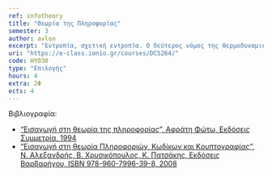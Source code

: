 ```yaml
---
ref: infotheory
title: "Θεωρία της Πληροφορίας"
semester: 3
author: avlon
excerpt: "Εντροπία, σχετική εντροπία. Ο δεύτερος νόμος της θερμοδυναμικής. Ιδιότητα «ασυμπτωτικής ισοκατανομής». Εντροπία και στοχαστικές διαδικασίες. Συμπίεση δεδομένων. Βέλτιστοι Κώδικες, Κώδικας Huffman, Κώδικας Shannon-Fano-Elias. Αλγοριθμική πολυπλοκότητα Kolmogorov. Χωρητικότητα καναλιού μετάδοσης. Θεμελιώδες θεώρημα Shannon. Διαφορική εντροπία. Δίαυλος Gauss. Θεωρία πληροφορίας και προηγμένα θέματα στατιστικής. Μέγιστη Εντροπία. Κωδικοποίηση πηγής. Προσέγγιση με διαδικασίες Markov. Σώματα Galois. Συνάρτηση ρυθμού-απώλειας. Σήματα και θόρυβος. Κώδικες διόρθωσης σφαλμάτων. Κώδικες Hamming, Κώδικες Reed-Muller. Εφαρμογές Θεωρίας Πληροφορίας στη θεωρία επενδύσεων."
uri: "https://e-class.ionio.gr/courses/DCS264/"
code: ΗΥ030
type: "Επιλογής"
hours: 4
extra: 2Φ
ects: 4
---
```



Βιβλιογραφία: 
  - [“Εισαγωγή στη θεωρία της πληροφορίας”, Αφράτη Φώτω, Εκδόσεις Συμμετρία, 1994](https://service.eudoxus.gr/search/#a/id:45421/0)
  - [“Εισαγωγή στη θεωρία Πληροφοριών, Κωδίκων και Κρυπτογραφίας”, Ν. Αλεξανδρής, Β. Χρυσικόπουλος, Κ. Πατσάκης, Εκδόσεις Βαρβαρήγου, ISBN 978-960-7996-39-8, 2008](https://service.eudoxus.gr/search/#a/id:59374208/0)
  

